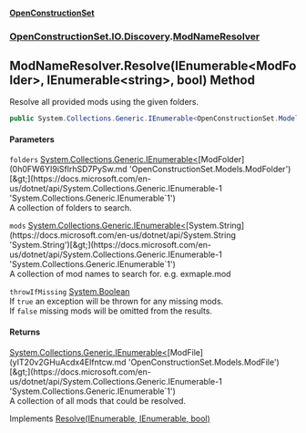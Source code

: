 #### [OpenConstructionSet](index.md 'index')
### [OpenConstructionSet.IO.Discovery](index.md#OpenConstructionSet_IO_Discovery 'OpenConstructionSet.IO.Discovery').[ModNameResolver](xvEgYqo1OTNhvugSHWg4lg.md 'OpenConstructionSet.IO.Discovery.ModNameResolver')
## ModNameResolver.Resolve(IEnumerable&lt;ModFolder&gt;, IEnumerable&lt;string&gt;, bool) Method
Resolve all provided mods using the given folders.  
```csharp
public System.Collections.Generic.IEnumerable<OpenConstructionSet.Models.ModFile> Resolve(System.Collections.Generic.IEnumerable<OpenConstructionSet.Models.ModFolder> folders, System.Collections.Generic.IEnumerable<string> mods, bool throwIfMissing);
```
#### Parameters
<a name='OpenConstructionSet_IO_Discovery_ModNameResolver_Resolve(System_Collections_Generic_IEnumerable_OpenConstructionSet_Models_ModFolder__System_Collections_Generic_IEnumerable_string__bool)_folders'></a>
`folders` [System.Collections.Generic.IEnumerable&lt;](https://docs.microsoft.com/en-us/dotnet/api/System.Collections.Generic.IEnumerable-1 'System.Collections.Generic.IEnumerable`1')[ModFolder](0h0FW6YI9iSflrhSD7PySw.md 'OpenConstructionSet.Models.ModFolder')[&gt;](https://docs.microsoft.com/en-us/dotnet/api/System.Collections.Generic.IEnumerable-1 'System.Collections.Generic.IEnumerable`1')  
A collection of folders to search.
  
<a name='OpenConstructionSet_IO_Discovery_ModNameResolver_Resolve(System_Collections_Generic_IEnumerable_OpenConstructionSet_Models_ModFolder__System_Collections_Generic_IEnumerable_string__bool)_mods'></a>
`mods` [System.Collections.Generic.IEnumerable&lt;](https://docs.microsoft.com/en-us/dotnet/api/System.Collections.Generic.IEnumerable-1 'System.Collections.Generic.IEnumerable`1')[System.String](https://docs.microsoft.com/en-us/dotnet/api/System.String 'System.String')[&gt;](https://docs.microsoft.com/en-us/dotnet/api/System.Collections.Generic.IEnumerable-1 'System.Collections.Generic.IEnumerable`1')  
A collection of mod names to search for. e.g. exmaple.mod
  
<a name='OpenConstructionSet_IO_Discovery_ModNameResolver_Resolve(System_Collections_Generic_IEnumerable_OpenConstructionSet_Models_ModFolder__System_Collections_Generic_IEnumerable_string__bool)_throwIfMissing'></a>
`throwIfMissing` [System.Boolean](https://docs.microsoft.com/en-us/dotnet/api/System.Boolean 'System.Boolean')  
If `true` an exception will be thrown for any missing mods.  
If `false` missing mods will be omitted from the results.  
  
#### Returns
[System.Collections.Generic.IEnumerable&lt;](https://docs.microsoft.com/en-us/dotnet/api/System.Collections.Generic.IEnumerable-1 'System.Collections.Generic.IEnumerable`1')[ModFile](yIT20v2GHuAcdx4EIfntcw.md 'OpenConstructionSet.Models.ModFile')[&gt;](https://docs.microsoft.com/en-us/dotnet/api/System.Collections.Generic.IEnumerable-1 'System.Collections.Generic.IEnumerable`1')  
A collection of all mods that could be resolved.

Implements [Resolve(IEnumerable<ModFolder>, IEnumerable<string>, bool)](71xdm_SNO2pLQ4mobedkoQ.md 'OpenConstructionSet.IO.Discovery.IModNameResolver.Resolve(System.Collections.Generic.IEnumerable&lt;OpenConstructionSet.Models.ModFolder&gt;, System.Collections.Generic.IEnumerable&lt;string&gt;, bool)')  
